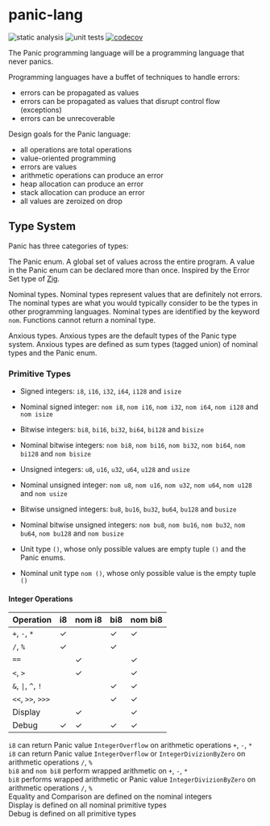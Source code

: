 # panic-lang

![static analysis](https://github.com/mspiegel/oint/actions/workflows/static-analysis.yaml/badge.svg) ![unit tests](https://github.com/mspiegel/oint/actions/workflows/unit-tests.yaml/badge.svg) [![codecov](https://codecov.io/gh/mspiegel/oint/graph/badge.svg?token=7H2EY41PIE)](https://codecov.io/gh/mspiegel/oint)

The Panic programming language will be a programming language that never panics.

Programming languages have a buffet of techniques to handle errors:

- errors can be propagated as values
- errors can be propagated as values that disrupt control flow (exceptions)
- errors can be unrecoverable

Design goals for the Panic language:

- all operations are total operations
- value-oriented programming
- errors are values
- arithmetic operations can produce an error
- heap allocation can produce an error
- stack allocation can produce an error
- all values are zeroized on drop

## Type System

Panic has three categories of types:

The Panic enum. A global set of values across the entire program. A value in the Panic enum can be declared more than once. Inspired by the Error Set type of [Zig](https://ziglang.org).

Nominal types. Nominal types represent values that are definitely not errors. The nominal types are what you would typically consider to be the types in other programming languages. Nominal types are identified by the keyword `nom`. Functions cannot return a nominal type.

Anxious types. Anxious types are the default types of the Panic type system. Anxious types are defined as sum types (tagged union) of nominal types and the Panic enum. 

### Primitive Types

- Signed integers: `i8`, `i16`, `i32`, `i64`, `i128` and `isize`
- Nominal signed integer: `nom i8`, `nom i16`, `nom i32`, `nom i64`, `nom i128` and `nom isize`
- Bitwise integers: `bi8`, `bi16`, `bi32`, `bi64`, `bi128` and `bisize`
- Nominal bitwise integers: `nom bi8`, `nom bi16`, `nom bi32`, `nom bi64`, `nom bi128` and `nom bisize`

- Unsigned integers: `u8`, `u16`, `u32`, `u64`, `u128` and `usize`
- Nominal unsigned integer: `nom u8`, `nom u16`, `nom u32`, `nom u64`, `nom u128` and `nom usize`
- Bitwise unsigned integers: `bu8`, `bu16`, `bu32`, `bu64`, `bu128` and `busize`
- Nominal bitwise unsigned integers: `nom bu8`, `nom bu16`, `nom bu32`, `nom bu64`, `nom bu128` and `nom busize`

- Unit type `()`, whose only possible values are empty tuple `()` and the Panic enums.
- Nominal unit type `nom ()`, whose only possible value is the empty tuple `()`

#### Integer Operations

| Operation           | i8  | nom i8 | bi8 | nom bi8 |
| ------------------- | --- | ------- | -- | ------- |
| `+`, `-`, `*`       | ✓  |          | ✓  | ✓      |
| `/`, `%`            | ✓  |          | ✓  |        |
| `==`                |    | ✓        |    | ✓      |
| `<`, `>`            |    | ✓        |    | ✓      |
| `&`, `\|`, `^`, `!` |    |          | ✓  | ✓      |
| `<<`, `>>`, `>>>`   |    |          | ✓  | ✓      |
| Display             |    | ✓        |    | ✓      |
| Debug               | ✓  | ✓        | ✓ | ✓      |

`i8` can return Panic value `IntegerOverflow` on arithmetic operations `+`, `-`, `*`  
`i8` can return Panic value `IntegerOverflow` or `IntegerDivizionByZero` on arithmetic operations `/`, `%`  
`bi8` and `nom bi8` perform wrapped arithmetic on `+`, `-`, `*`  
`bi8` performs wrapped arithmetic or Panic value `IntegerDivizionByZero` on arithmetic operations `/`, `%`  
Equality and Comparison are defined on the nominal integers  
Display is defined on all nominal primitive types  
Debug is defined on all primitive types  